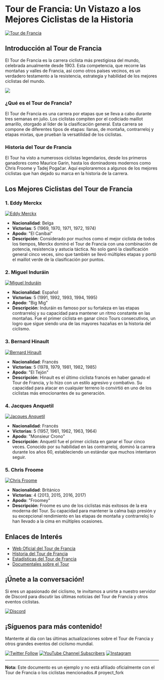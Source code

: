 # Tour de Francia: Un Vistazo a los Mejores Ciclistas de la Historia

[![Tour de Francia](https://img.shields.io/badge/Tour_de_Francia-Grand_Tour-FFD700?style=for-the-badge&logo=lemonade&logoColor=white&labelColor=101010)](https://www.letour.fr/en/)

## Introducción al Tour de Francia

El Tour de Francia es la carrera ciclista más prestigiosa del mundo, celebrada anualmente desde 1903. Esta competencia, que recorre las montañas y valles de Francia, así como otros países vecinos, es un verdadero testamento a la resistencia, estrategia y habilidad de los mejores ciclistas del mundo.

![](./Images/tour_de_francia.jpg)

### ¿Qué es el Tour de Francia?

El Tour de Francia es una carrera por etapas que se lleva a cabo durante tres semanas en julio. Los ciclistas compiten por el codiciado maillot amarillo, otorgado al líder de la clasificación general. Esta carrera se compone de diferentes tipos de etapas: llanas, de montaña, contrarreloj y etapas mixtas, que prueban la versatilidad de los ciclistas.

### Historia del Tour de Francia

El Tour ha visto a numerosos ciclistas legendarios, desde los primeros ganadores como Maurice Garin, hasta los dominadores modernos como Chris Froome y Tadej Pogačar. Aquí exploraremos a algunos de los mejores ciclistas que han dejado su marca en la historia de la carrera.

## Los Mejores Ciclistas del Tour de Francia

### 1. **Eddy Merckx**
[![Eddy Merckx](https://img.shields.io/badge/Eddy_Merckx-5_Victorias-1A1A1A?style=for-the-badge&logo=bicycle&logoColor=white&labelColor=101010)](https://en.wikipedia.org/wiki/Eddy_Merckx)

- **Nacionalidad**: Belga
- **Victorias**: 5 (1969, 1970, 1971, 1972, 1974)
- **Apodo**: "El Caníbal"
- **Descripción**: Considerado por muchos como el mejor ciclista de todos los tiempos, Merckx dominó el Tour de Francia con una combinación de potencia, resistencia y astucia táctica. No solo ganó la clasificación general cinco veces, sino que también se llevó múltiples etapas y portó el maillot verde de la clasificación por puntos.

### 2. **Miguel Induráin**
[![Miguel Induráin](https://img.shields.io/badge/Miguel_Induráin-5_Victorias-1E90FF?style=for-the-badge&logo=bicycle&logoColor=white&labelColor=101010)](https://en.wikipedia.org/wiki/Miguel_Indur%C3%A1in)

- **Nacionalidad**: Español
- **Victorias**: 5 (1991, 1992, 1993, 1994, 1995)
- **Apodo**: "Big Mig"
- **Descripción**: Induráin es famoso por su fortaleza en las etapas contrarreloj y su capacidad para mantener un ritmo constante en las montañas. Fue el primer ciclista en ganar cinco Tours consecutivos, un logro que sigue siendo una de las mayores hazañas en la historia del ciclismo.

### 3. **Bernard Hinault**
[![Bernard Hinault](https://img.shields.io/badge/Bernard_Hinault-5_Victorias-FF4500?style=for-the-badge&logo=bicycle&logoColor=white&labelColor=101010)](https://en.wikipedia.org/wiki/Bernard_Hinault)

- **Nacionalidad**: Francés
- **Victorias**: 5 (1978, 1979, 1981, 1982, 1985)
- **Apodo**: "El Tejón"
- **Descripción**: Hinault es el último ciclista francés en haber ganado el Tour de Francia, y lo hizo con un estilo agresivo y combativo. Su capacidad para atacar en cualquier terreno lo convirtió en uno de los ciclistas más emocionantes de su generación.

### 4. **Jacques Anquetil**
[![Jacques Anquetil](https://img.shields.io/badge/Jacques_Anquetil-5_Victorias-800080?style=for-the-badge&logo=bicycle&logoColor=white&labelColor=101010)](https://en.wikipedia.org/wiki/Jacques_Anquetil)

- **Nacionalidad**: Francés
- **Victorias**: 5 (1957, 1961, 1962, 1963, 1964)
- **Apodo**: "Monsieur Crono"
- **Descripción**: Anquetil fue el primer ciclista en ganar el Tour cinco veces. Conocido por su habilidad en las contrarreloj, dominó la carrera durante los años 60, estableciendo un estándar que muchos intentaron seguir.

### 5. **Chris Froome**
[![Chris Froome](https://img.shields.io/badge/Chris_Froome-4_Victorias-FFD700?style=for-the-badge&logo=bicycle&logoColor=white&labelColor=101010)](https://en.wikipedia.org/wiki/Chris_Froome)

- **Nacionalidad**: Británico
- **Victorias**: 4 (2013, 2015, 2016, 2017)
- **Apodo**: "Froomey"
- **Descripción**: Froome es uno de los ciclistas más exitosos de la era moderna del Tour. Su capacidad para mantener la calma bajo presión y su excepcional rendimiento en las etapas de montaña y contrarreloj lo han llevado a la cima en múltiples ocasiones.

## Enlaces de Interés

* [Web Oficial del Tour de Francia](https://www.letour.fr/en/)
* [Historia del Tour de Francia](https://en.wikipedia.org/wiki/Tour_de_France)
* [Estadísticas del Tour de Francia](https://www.procyclingstats.com/race/tour-de-france/overview)
* [Documentales sobre el Tour](https://www.netflix.com)

## ¡Únete a la conversación!

Si eres un apasionado del ciclismo, te invitamos a unirte a nuestro servidor de Discord para discutir las últimas noticias del Tour de Francia y otros eventos ciclistas.

[![Discord](https://img.shields.io/badge/Discord-Ciclismo-5865F2?style=for-the-badge&logo=discord&logoColor=white&labelColor=101010)](https://discord.gg/ejemplociclismo)

## ¡Síguenos para más contenido!

Mantente al día con las últimas actualizaciones sobre el Tour de Francia y otros grandes eventos del ciclismo mundial.

[![Twitter Follow](https://img.shields.io/twitter/follow/tourdefrancia?style=social)](https://twitter.com/tourdefrancia)
[![YouTube Channel Subscribers](https://img.shields.io/youtube/channel/subscribers/ejemplocanal?style=social)](https://youtube.com/tourdefrancia)
[![Instagram](https://img.shields.io/badge/Instagram-Ciclismo-E4405F?style=social&logo=instagram)](https://instagram.com/tourdefrancia)

---

**Nota:** Este documento es un ejemplo y no está afiliado oficialmente con el Tour de Francia o los ciclistas mencionados.# proyect_fork
